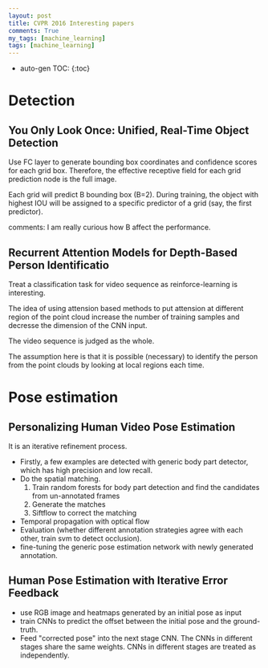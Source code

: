 ```yaml
---
layout: post
title: CVPR 2016 Interesting papers
comments: True
my_tags: [machine_learning]
tags: [machine_learning]
---
```


* auto-gen TOC:
{:toc}

# Detection

## You Only Look Once: Unified, Real-Time Object Detection

Use FC layer to generate bounding box coordinates and confidence scores for each grid box.
Therefore, the effective receptive field for each grid prediction node is the full image. 

Each grid will predict B bounding box (B=2).
During training, the object with highest IOU will be assigned to a specific predictor of a grid (say, the first predictor).

comments: I am really curious how B affect the performance.

## Recurrent Attention Models for Depth-Based Person Identificatio

Treat a classification task for video sequence as reinforce-learning is interesting.

The idea of using attension based methods to put attension at different region of the point cloud increase the number of training samples and decresse the dimension of the CNN input.

The video sequence is judged as the whole.

The assumption here is that it is possible (necessary) to identify the person from the point clouds by looking at local regions each time.


# Pose estimation

## Personalizing Human Video Pose Estimation 

It is an iterative refinement process. 

* Firstly, a few examples are detected with generic body part detector, which has high  precision and low recall.
* Do the spatial matching.
   1. Train random forests for body part detection and find the candidates from un-annotated frames
   2. Generate the matches 
   3. Siftflow to correct the matching
* Temporal propagation with optical flow
* Evaluation (whether different annotation strategies agree with each other, train svm to detect occlusion).
* fine-tuning the generic pose estimation network with newly generated annotation.
 
## Human Pose Estimation with Iterative Error Feedback
* use RGB image and heatmaps generated by an initial pose as input 
* train CNNs to predict the offset between the initial pose and the ground-truth. 
* Feed "corrected pose" into the next stage CNN. The CNNs in different stages share the same weights. CNNs in different stages are treated as independently.
   
   
